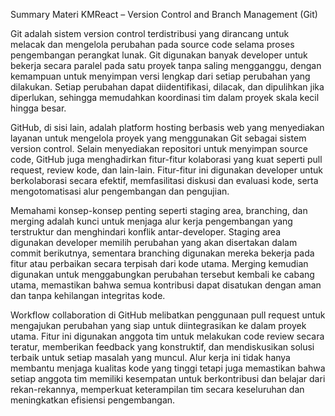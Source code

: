 Summary Materi KMReact – Version Control and Branch Management (Git)

Git adalah sistem version control terdistribusi yang dirancang untuk melacak dan mengelola perubahan pada source code selama proses pengembangan perangkat lunak. Git digunakan banyak developer untuk bekerja secara paralel pada satu proyek tanpa saling mengganggu, dengan kemampuan untuk menyimpan versi lengkap dari setiap perubahan yang dilakukan. Setiap perubahan dapat diidentifikasi, dilacak, dan dipulihkan jika diperlukan, sehingga memudahkan koordinasi tim dalam proyek skala kecil hingga besar.

GitHub, di sisi lain, adalah platform hosting berbasis web yang menyediakan layanan untuk mengelola proyek yang menggunakan Git sebagai sistem version control. Selain menyediakan repositori untuk menyimpan source code, GitHub juga menghadirkan fitur-fitur kolaborasi yang kuat seperti pull request, review kode, dan lain-lain. Fitur-fitur ini digunakan developer untuk berkolaborasi secara efektif, memfasilitasi diskusi dan evaluasi kode, serta mengotomatisasi alur pengembangan dan pengujian.

Memahami konsep-konsep penting seperti staging area, branching, dan merging adalah kunci untuk menjaga alur kerja pengembangan yang terstruktur dan menghindari konflik antar-developer. Staging area digunakan developer memilih perubahan yang akan disertakan dalam commit berikutnya, sementara branching digunakan mereka bekerja pada fitur atau perbaikan secara terpisah dari kode utama. Merging kemudian digunakan untuk menggabungkan perubahan tersebut kembali ke cabang utama, memastikan bahwa semua kontribusi dapat disatukan dengan aman dan tanpa kehilangan integritas kode.

Workflow collaboration di GitHub melibatkan penggunaan pull request untuk mengajukan perubahan yang siap untuk diintegrasikan ke dalam proyek utama. Fitur ini digunakan anggota tim untuk melakukan code review secara teratur, memberikan feedback yang konstruktif, dan mendiskusikan solusi terbaik untuk setiap masalah yang muncul. Alur kerja ini tidak hanya membantu menjaga kualitas kode yang tinggi tetapi juga memastikan bahwa setiap anggota tim memiliki kesempatan untuk berkontribusi dan belajar dari rekan-rekannya, memperkuat keterampilan tim secara keseluruhan dan meningkatkan efisiensi pengembangan.

